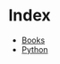 # Index

* [Books](https://github.com/berkerpeksag/notes/tree/master/books)
* [Python](https://github.com/berkerpeksag/notes/tree/master/python)
